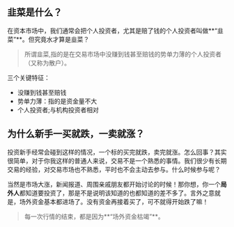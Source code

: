 ##  韭菜是什么？  

在资本市场中，我们通常会把个人投资者，尤其是赔了钱的个人投资者叫做**“韭菜”**。但究竟水才算是韭菜？  

>所谓韭菜,指的是在交易市场中没赚到钱甚至赔钱的势单力薄的个人投资者（又称为散户）。  

三个关键特征：  
* 没赚到钱甚至赔钱  
* 势单力薄：指的是资金量不大  
* 个人投资者;与机构投资者相对  

##  为什么新手一买就跌，一卖就涨？  

投资新手经常会碰到这样的情况，一个标的买完就跌，卖完就涨。怎么回事？其实很简单，对于你我这样的普通人来说，交易不是一个熟悉的事情。我们很少有长期交易的经验，对交易市场也不熟悉，平时也不会主动去参与。什么时候参与呢？  

当然是市场大涨，新闻报道、周围亲戚朋友都开始讨论的时候！那你想，你一个**局外人**都知道要投资了，那是不是说明该知道的也都知道的差不多了。言外之意就是，场外资金基本都进场了。没有资金再接着买了，可不就得开始跌了嘛！  

>  每一次行情的结束，都是因为**“场外资金枯竭”**。  


